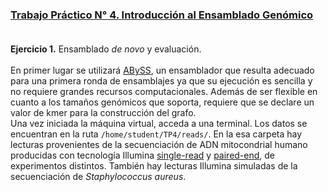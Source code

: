 ### [Trabajo Práctico N° 4. Introducción al Ensamblado Genómico](https://docs.google.com/presentation/)<br/><br/>
**Ejercicio 1.** Ensamblado _de novo_ y evaluación.<br/><br/>
En primer lugar se utilizará [ABySS](http://www.bcgsc.ca/platform/bioinfo/software/abyss/), un ensamblador que resulta adecuado para una primera ronda de ensamblajes ya que su ejecución es sencilla y no requiere grandes recursos computacionales. Además de ser flexible en cuanto a los tamaños genómicos que soporta, requiere que se declare un valor de kmer para la construcción del grafo.<br/>
Una vez iniciada la máquina virtual, acceda a una terminal. Los datos se encuentran en la ruta `/home/student/TP4/reads/`. En la esa carpeta hay lecturas provenientes de la secuenciación de ADN mitocondrial humano producidas con tecnología Illumina [single-read](https://trace.ncbi.nlm.nih.gov/Traces/sra/?run=DRR001063) y [paired-end](https://trace.ncbi.nlm.nih.gov/Traces/sra/?run=SRR2075910), de experimentos distintos. También hay lecturas Illumina simuladas de la secuenciación de _Staphylococcus aureus_.<br/>
